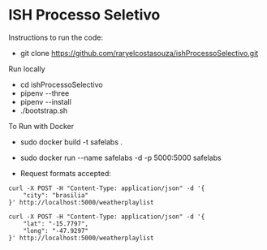 # ISH Processo Seletivo

Instructions to run the code:
* git clone https://github.com/raryelcostasouza/ishProcessoSelectivo.git

Run locally
* cd ishProcessoSelectivo
* pipenv --three
* pipenv --install
* ./bootstrap.sh

To Run with Docker
* sudo docker build -t safelabs .
* sudo docker run --name safelabs -d -p 5000:5000 safelabs

* Request formats accepted:
```
curl -X POST -H "Content-Type: application/json" -d '{
    "city": "brasilia"
}' http://localhost:5000/weatherplaylist

curl -X POST -H "Content-Type: application/json" -d '{
    "lat": "-15.7797",
    "long": "-47.9297"
}' http://localhost:5000/weatherplaylist
```
